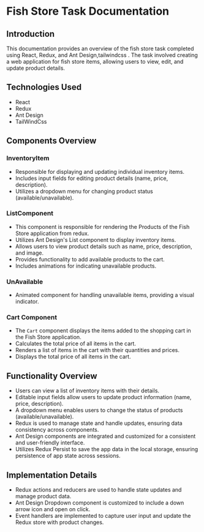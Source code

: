 # Fish Store Task Documentation

## Introduction
This documentation provides an overview of the fish store task completed using React, Redux, and Ant Design,tailwindcss . The task involved creating a web application for fish store items, allowing users to view, edit, and update product details.

## Technologies Used
- React
- Redux
- Ant Design
- TailWindCss

## Components Overview

### InventoryItem
- Responsible for displaying and updating individual inventory items.
- Includes input fields for editing product details (name, price, description).
- Utilizes a dropdown menu for changing product status (available/unavailable).

### ListComponent
  - This component is responsible for rendering the Products of the Fish Store application from redux.
  - Utilizes Ant Design's List component to display inventory items.
  - Allows users to view product details such as name, price, description, and image.
  - Provides functionality to add available products to the cart.
  - Includes animations for indicating unavailable products.

### UnAvailable
- Animated component for handling unavailable items, providing a visual indicator.

### Cart Component
  - The `Cart` component displays the items added to the shopping cart in the Fish Store application.
  - Calculates the total price of all items in the cart.
  - Renders a list of items in the cart with their quantities and prices.
  - Displays the total price of all items in the cart.

## Functionality Overview
- Users can view a list of inventory items with their details.
- Editable input fields allow users to update product information (name, price, description).
- A dropdown menu enables users to change the status of products (available/unavailable).
- Redux is used to manage state and handle updates, ensuring data consistency across components.
- Ant Design components are integrated and customized for a consistent and user-friendly interface.
- Utilizes Redux Persist to save the app data in the local storage, ensuring persistence of app state across sessions.

## Implementation Details
- Redux actions and reducers are used to handle state updates and manage product data.
- Ant Design Dropdown component is customized to include a down arrow icon and open on click.
- Event handlers are implemented to capture user input and update the Redux store with product changes.


